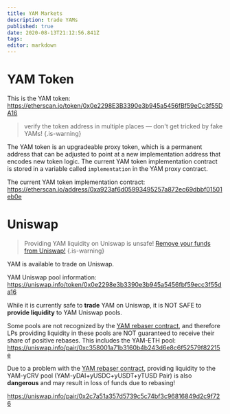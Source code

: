```yaml
---
title: YAM Markets
description: trade YAMs
published: true
date: 2020-08-13T21:12:56.841Z
tags: 
editor: markdown
---
```


# YAM Token
This is the YAM token: https://etherscan.io/token/0x0e2298E3B3390e3b945a5456fBf59eCc3f55DA16

> verify the token address in multiple places — don't get tricked by fake YAMs!
{.is-warning}

The YAM token is an upgradeable proxy token, which is a permanent address that can be adjusted to point at a new implementation address that encodes new token logic.  The current YAM token implementation contract is stored in a variable called `implementation` in the YAM proxy contract.

The current YAM token implementation contract: https://etherscan.io/address/0xa923af6d05993495257a872ec69dbbf01501eb0e

# Uniswap

> Providing YAM liquidity on Uniswap is unsafe! [Remove your funds from Uniswap!][uniswap-warning]
{.is-warning}

YAM is available to trade on Uniswap.

YAM Uniswap pool information: https://uniswap.info/token/0x0e2298e3b3390e3b945a5456fbf59ecc3f55da16

While it is currently safe to **trade** YAM on Uniswap, it is NOT SAFE to **provide liquidity** to YAM Uniswap pools.

Some pools are not recognized by the [YAM rebaser contract](rebase), and therefore LPs providing liquidity in these pools are NOT guaranteed to receive their share of positive rebases.  This includes the YAM-ETH pool: https://uniswap.info/pair/0xc358001a71b3160b4b243d6e8c6f52579f82215e

Due to a problem with the [YAM rebaser contract](rebase), providing liquidity to the YAM-yCRV pool (YAM-yDAI+yUSDC+yUSDT+yTUSD Pair) is also **dangerous** and may result in loss of funds due to rebasing!

https://uniswap.info/pair/0x2c7a51a357d5739c5c74bf3c96816849d2c9f726

[uniswap-warning]: https://medium.com/@yamfinance/how-to-exit-the-eternal-lands-pool-and-withdraw-your-yam-823d57c95f3a